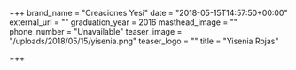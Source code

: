 +++
brand_name = "Creaciones Yesi"
date = "2018-05-15T14:57:50+00:00"
external_url = ""
graduation_year = 2016
masthead_image = ""
phone_number = "Unavailable"
teaser_image = "/uploads/2018/05/15/yisenia.png"
teaser_logo = ""
title = "Yisenia Rojas"

+++
